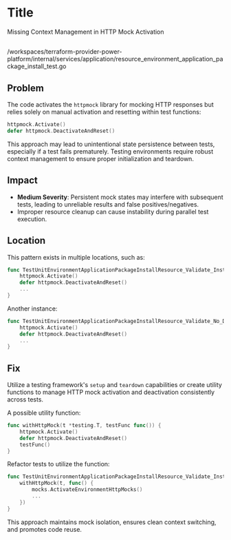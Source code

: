 # Title

Missing Context Management in HTTP Mock Activation

##

/workspaces/terraform-provider-power-platform/internal/services/application/resource_environment_application_package_install_test.go

## Problem

The code activates the `httpmock` library for mocking HTTP responses but relies solely on manual activation and resetting within test functions:

```go
httpmock.Activate()
defer httpmock.DeactivateAndReset()
```

This approach may lead to unintentional state persistence between tests, especially if a test fails prematurely. Testing environments require robust context management to ensure proper initialization and teardown.

## Impact

- **Medium Severity**: Persistent mock states may interfere with subsequent tests, leading to unreliable results and false positives/negatives.
- Improper resource cleanup can cause instability during parallel test execution.

## Location

This pattern exists in multiple locations, such as:

```go
func TestUnitEnvironmentApplicationPackageInstallResource_Validate_Install(t *testing.T) {
    httpmock.Activate()
    defer httpmock.DeactivateAndReset()
    ...
}
```

Another instance:
```go
func TestUnitEnvironmentApplicationPackageInstallResource_Validate_No_Dataverse(t *testing.T) {
    httpmock.Activate()
    defer httpmock.DeactivateAndReset()
    ...
}
```

## Fix

Utilize a testing framework's `setup` and `teardown` capabilities or create utility functions to manage HTTP mock activation and deactivation consistently across tests.

A possible utility function:

```go
func withHttpMock(t *testing.T, testFunc func()) {
    httpmock.Activate()
    defer httpmock.DeactivateAndReset()
    testFunc()
}
```

Refactor tests to utilize the function:

```go
func TestUnitEnvironmentApplicationPackageInstallResource_Validate_Install(t *testing.T) {
    withHttpMock(t, func() {
        mocks.ActivateEnvironmentHttpMocks()
        ...
    })
}
```

This approach maintains mock isolation, ensures clean context switching, and promotes code reuse.